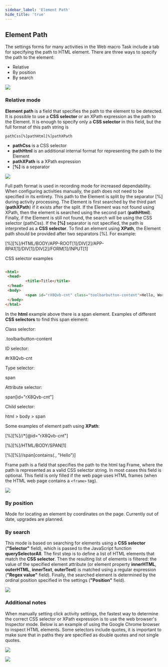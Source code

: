 ```yaml
---
sidebar_label: 'Element Path'
hide_title: 'true'
---
```


## Element Path

The settings forms for many activities in the Web macro Task include a tab for specifying the path to HTML element. There are three ways to specify the path to the element:
 
* Relative
* By position
* By search

![](../../../static/img/taskwebmacropathsettings.png)

### Relative mode
 
**Element path** is a field that specifies the path to the element to be detected. It is possible to use a **CSS selector** or an XPath expression as the path to the Element. It is enough to specify only a **CSS selector** in this field, but the full format of this path string is
 
```pathCss[%]pathHtml[%]pathXPath```
 
* **pathCss** is a CSS selector
* **pathHtml** is an additional internal format for representing the path to the Element
* **pathXPath** is a XPath expression
* [**%]** is a separator

![](../../../static/img/taskwebmacropathrelative.png)

Full path format is used in recording mode for increased dependability. When configuring activities manually, the path does not need to be specified in its entirety. This path to the Element is split by the separator [%] during activity processing. The Element is first searched by the third part (**pathXPath**) if it exists after the split. If the Element was not found using XPath, then the element is searched using the second part (**pathHtml**). Finally, if the Element is still not found, the search will be using the CSS selector (pathCss). If the **[%]** separator is not specified, the path is interpreted as a **CSS selector**. To find an element using **XPath**, the Element path should be provided after two separators [%]. For example:
 
[%][%]/HTML/BODY/APP-ROOT[1]/DIV[2]/APP-RPA1[1]/DIV[1]/DIV[2]/FORM[1]/INPUT[1]
 
CSS selector examples

```html

<html>
 <head>
         <title>Title</title>
 </head>
 <body>
         <span id="rX8Qvb-cnt" class="toolbarbutton-content">Hello, World!</span>
 </body>
</html>

``` 

In the **html** example above there is a span element. Examples of different **CSS selectors** to find this span element:
 
Class selector:

.toolbarbutton-content

ID selector:

#rX8Qvb-cnt

Type selector:

span

Attribute selector:

span[id="rX8Qvb-cnt"]

Child selector:

html > body > span

 
Some examples of element path using **XPath**:

[%][%]//*[@id="rX8Qvb-cnt"]

[%][%]/HTML/BODY/SPAN[1]

[%][%]//span[contains(., "Hello")]
 
Frame path is a field that specifies the path to the html tag Frame, where the path is represented as a valid CSS selector string. In most cases this field is optional. This field is only filled if the web page uses HTML frames (when the HTML web page contains a ```<frame>``` tag).

![](../../../static/img/taskwebmacropathrelativeframe.png)

### By position
 
Mode for locating an element by coordinates on the page. Currently out of date, upgrades are planned.
 
 
### By search
 
This mode is based on searching for elements using a **CSS selector** (**"Selector"** field), which is passed to the JavaScript function **querySelectorAll**. The first step is to define a list of HTML elements that match the **CSS selector**. Then the resulting list of elements is filtered: the value of the specified element attribute (or element property **innerHTML**, **outerHTML**, **innerText**, **outerText**) is matched using a regular expression (**"Regex value"** field). Finally, the searched element is determined by the ordinal position specified in the settings (**"Position"** field).

![](../../../static/img/taskwebmacropathbysearch.png)

### Additional notes
 
When manually setting click activity settings, the fastest way to determine the correct CSS selector or XPath expression is to use the web browser's Inspector mode. Below is an example of using the Google Chrome browser to inspect HTML elements. Some selectors include quotes, it is important to make sure that in paths they are specified as double quotes and not single quotes.

![](../../../static/img/taskwebmacropathinspect.png)

![](../../../static/img/taskwebmacropathinspectcopy.png)

